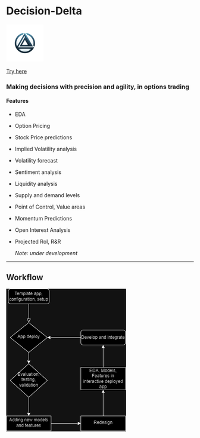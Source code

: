 # Decision-Delta
<img src="Assets/Logos/New logo.png" width="100" height="100" />

 <a href = "https://decision-delta.streamlit.app"> Try here </a>
### Making decisions with precision and agility, in options trading
#### Features
* EDA
* Option Pricing
* Stock Price predictions
* Implied Volatility analysis
* Volatility forecast
* Sentiment analysis
* Liquidity analysis
* Supply and demand levels
* Point of Control, Value areas
* Momentum Predictions
* Open Interest Analysis
* Projected RoI, R&R

  *Note: under development*
---

## Workflow
<img src="Assets/Decision Delta.png"/>
